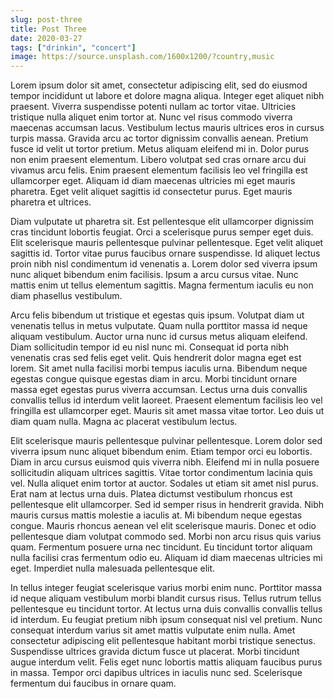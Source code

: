 ```yaml
---
slug: post-three
title: Post Three
date: 2020-03-27
tags: ["drinkin", "concert"]
image: https://source.unsplash.com/1600x1200/?country,music
---
```


Lorem ipsum dolor sit amet, consectetur adipiscing elit, sed do eiusmod tempor incididunt ut labore et dolore magna aliqua. Integer eget aliquet nibh praesent. Viverra suspendisse potenti nullam ac tortor vitae. Ultricies tristique nulla aliquet enim tortor at. Nunc vel risus commodo viverra maecenas accumsan lacus. Vestibulum lectus mauris ultrices eros in cursus turpis massa. Gravida arcu ac tortor dignissim convallis aenean. Pretium fusce id velit ut tortor pretium. Metus aliquam eleifend mi in. Dolor purus non enim praesent elementum. Libero volutpat sed cras ornare arcu dui vivamus arcu felis. Enim praesent elementum facilisis leo vel fringilla est ullamcorper eget. Aliquam id diam maecenas ultricies mi eget mauris pharetra. Eget velit aliquet sagittis id consectetur purus. Eget mauris pharetra et ultrices.

Diam vulputate ut pharetra sit. Est pellentesque elit ullamcorper dignissim cras tincidunt lobortis feugiat. Orci a scelerisque purus semper eget duis. Elit scelerisque mauris pellentesque pulvinar pellentesque. Eget velit aliquet sagittis id. Tortor vitae purus faucibus ornare suspendisse. Id aliquet lectus proin nibh nisl condimentum id venenatis a. Lorem dolor sed viverra ipsum nunc aliquet bibendum enim facilisis. Ipsum a arcu cursus vitae. Nunc mattis enim ut tellus elementum sagittis. Magna fermentum iaculis eu non diam phasellus vestibulum.

Arcu felis bibendum ut tristique et egestas quis ipsum. Volutpat diam ut venenatis tellus in metus vulputate. Quam nulla porttitor massa id neque aliquam vestibulum. Auctor urna nunc id cursus metus aliquam eleifend. Diam sollicitudin tempor id eu nisl nunc mi. Consequat id porta nibh venenatis cras sed felis eget velit. Quis hendrerit dolor magna eget est lorem. Sit amet nulla facilisi morbi tempus iaculis urna. Bibendum neque egestas congue quisque egestas diam in arcu. Morbi tincidunt ornare massa eget egestas purus viverra accumsan. Lectus urna duis convallis convallis tellus id interdum velit laoreet. Praesent elementum facilisis leo vel fringilla est ullamcorper eget. Mauris sit amet massa vitae tortor. Leo duis ut diam quam nulla. Magna ac placerat vestibulum lectus.

Elit scelerisque mauris pellentesque pulvinar pellentesque. Lorem dolor sed viverra ipsum nunc aliquet bibendum enim. Etiam tempor orci eu lobortis. Diam in arcu cursus euismod quis viverra nibh. Eleifend mi in nulla posuere sollicitudin aliquam ultrices sagittis. Vitae tortor condimentum lacinia quis vel. Nulla aliquet enim tortor at auctor. Sodales ut etiam sit amet nisl purus. Erat nam at lectus urna duis. Platea dictumst vestibulum rhoncus est pellentesque elit ullamcorper. Sed id semper risus in hendrerit gravida. Nibh mauris cursus mattis molestie a iaculis at. Mi bibendum neque egestas congue. Mauris rhoncus aenean vel elit scelerisque mauris. Donec et odio pellentesque diam volutpat commodo sed. Morbi non arcu risus quis varius quam. Fermentum posuere urna nec tincidunt. Eu tincidunt tortor aliquam nulla facilisi cras fermentum odio eu. Aliquam id diam maecenas ultricies mi eget. Imperdiet nulla malesuada pellentesque elit.

In tellus integer feugiat scelerisque varius morbi enim nunc. Porttitor massa id neque aliquam vestibulum morbi blandit cursus risus. Tellus rutrum tellus pellentesque eu tincidunt tortor. At lectus urna duis convallis convallis tellus id interdum. Eu feugiat pretium nibh ipsum consequat nisl vel pretium. Nunc consequat interdum varius sit amet mattis vulputate enim nulla. Amet consectetur adipiscing elit pellentesque habitant morbi tristique senectus. Suspendisse ultrices gravida dictum fusce ut placerat. Morbi tincidunt augue interdum velit. Felis eget nunc lobortis mattis aliquam faucibus purus in massa. Tempor orci dapibus ultrices in iaculis nunc sed. Scelerisque fermentum dui faucibus in ornare quam.
